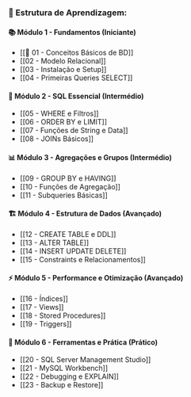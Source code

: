 ### **🎯 Estrutura de Aprendizagem:**

#### **📚 Módulo 1 - Fundamentos (Iniciante)**

- [[📁 01 - Conceitos Básicos de BD]]
- [[02 - Modelo Relacional]]
- [[03 - Instalação e Setup]]
- [[04 - Primeiras Queries SELECT]]

#### **🔧 Módulo 2 - SQL Essencial (Intermédio)**

- [[05 - WHERE e Filtros]]
- [[06 - ORDER BY e LIMIT]]
- [[07 - Funções de String e Data]]
- [[08 - JOINs Básicos]]

#### **📊 Módulo 3 - Agregações e Grupos (Intermédio)**

- [[09 - GROUP BY e HAVING]]
- [[10 - Funções de Agregação]]
- [[11 - Subqueries Básicas]]

#### **🏗️ Módulo 4 - Estrutura de Dados (Avançado)**

- [[12 - CREATE TABLE e DDL]]
- [[13 - ALTER TABLE]]
- [[14 - INSERT UPDATE DELETE]]
- [[15 - Constraints e Relacionamentos]]

#### **⚡ Módulo 5 - Performance e Otimização (Avançado)**

- [[16 - Índices]]
- [[17 - Views]]
- [[18 - Stored Procedures]]
- [[19 - Triggers]]

#### **🔧 Módulo 6 - Ferramentas e Prática (Prático)**

- [[20 - SQL Server Management Studio]]
- [[21 - MySQL Workbench]]
- [[22 - Debugging e EXPLAIN]]
- [[23 - Backup e Restore]]